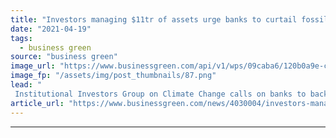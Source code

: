 ```yaml
---
title: "Investors managing $11tr of assets urge banks to curtail fossil fuel financing"
date: "2021-04-19"
tags: 
  - business green
source: "business green"
image_url: "https://www.businessgreen.com/api/v1/wps/09caba6/120b0a9e-c194-48e8-9e2c-cd27e44c4651/11/canary-wharf-clock-185x114.png"
image_fp: "/assets/img/post_thumbnails/87.png"
lead: "
 Institutional Investors Group on Climate Change calls on banks to back their net zero pledges with moves to halt support for fossil fuels and activities that drive deforestation ..."
article_url: "https://www.businessgreen.com/news/4030004/investors-managing-usd11tr-assets-urge-banks-curtail-fossil-fuel-financing"
---
```


---
